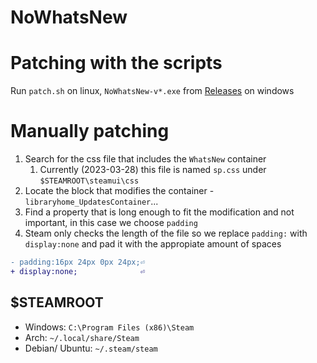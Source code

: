 # NoWhatsNew

# Patching with the scripts
Run `patch.sh` on linux, `NoWhatsNew-v*.exe` from [Releases](https://github.com/mchangrh/NoWhatsNew/releases) on windows

# Manually patching
1. Search for the css file that includes the `WhatsNew` container
   1. Currently (2023-03-28) this file is named `sp.css` under `$STEAMROOT\steamui\css`
2. Locate the block that modifies the container - `libraryhome_UpdatesContainer`...
3. Find a property that is long enough to fit the modification and not important, in this case we choose `padding`
4. Steam only checks the length of the file so we replace `padding:` with `display:none` and pad it with the appropiate amount of spaces
```diff
- padding:16px 24px 0px 24px;⏎
+ display:none;              ⏎
```

## $STEAMROOT
- Windows: `C:\Program Files (x86)\Steam`
- Arch: `~/.local/share/Steam`
- Debian/ Ubuntu: `~/.steam/steam`